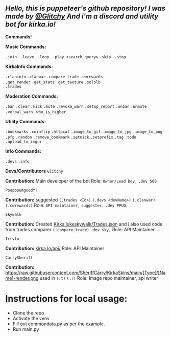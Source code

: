 ## _Hello, this is puppeteer's github repository! I was made by [@Glitchy]() And i'm a discord and utility bot for kirka.io!_

**Commands!**

**Music Commands:**

`.join `
`.leave `
`.loop `
`.play <search_query>`
`.skip `
`.stop `

**KirkaInfo Commands:**

`.claninfo` 
`.clanwar`
`.compare_trade` 
`.cwrewards`  
`.get_render` 
`.get_stats` 
`.get_texture` 
`.sololb`  
`.trades` 

**Moderation Commands:**

`.ban`
`.clear`
`.kick`
`.mute`
`.revoke_warn`
`.setup_report`
`.unban`
`.unmute`
`.verbal_warn`
`.who_is_higher`

**Utility Commands:**

`.bookmarks`
`.coinflip`
`.httpcat`
`.image_to_gif` 
`.image_to_jpg` 
`.image_to_png` 
`.pfp` 
`.random` 
`.remove_bookmark`
`.setnick` 
`.setprefix` 
`.tag` 
`.todo` 
`.upload_to_imgur`

**Info Commands:**

`.devs`
`.info`

**Devs/Contributors**
`Glitchy` 

**Contribution:** Main developer of the bot
Role: `Owner/Lead Dev,` `.dev 500`

`PoopooumgoodYT` 

**Contribution:** suggested `(.trades <Id>)` `(.devs <devName>)` `(.clanwar)` `(.cwrewards)`
Role: `API maintainer,` `suggester,` `.dev PPUG,`

`Skywalk`

**Contribution:** Created [Kirka.lukeskywalk/Trades.json](https://kirka.lukeskywalk.com/trades.json) and i also used code from trades comparer `(.compare_trade)` `.dev sky,`
Role: API Maintainer

`Irrvlo`

**Contribution:** [kirka.Io/api/](https://kirka.io)
Role: API Maintainer

`CarrySheriff`

**Contribution:** https://raw.githubusercontent.com/SheriffCarry/KirkaSkins/main/[Type]/[Name]-render.png used in `(.t)` `(.r)`
Role: Image repo maintainer, api writer


# Instructions for local usage:
- Clone the repo
- Activate the venv
- Fill out commondata.py as per the example.
- Run main.py

